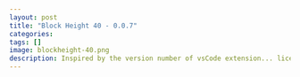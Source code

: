```yaml
---
layout: post
title: "Block Height 40 - 0.0.7"
categories:
tags: []
image: blockheight-40.png
description: Inspired by the version number of vsCode extension... license to transact.
---
```

